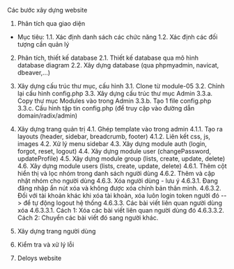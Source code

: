 Các bước xây dựng website

1. Phân tích qua giao diện

- Mục tiêu:
  1.1. Xác định danh sách các chức năng
  1.2. Xác định các đối tượng cần quản lý

2. Phân tích, thiết kế database
   2.1. Thiết kế database qua mô hình database diagram
   2.2. Xây dựng database (qua phpmyadmin, navicat, dbeaver,...)

3. Xây dựng cấu trúc thư mục, cấu hình
   3.1. Clone từ module-05
   3.2. Chỉnh lại cấu hình config.php
   3.3. Xây dựng cấu trúc thư mục Admin
   3.3.a. Copy thư mục Modules vào trong Admin
   3.3.b. Tạo 1 file config.php
   3.3.c. Cấu hình tập tin config.php (để truy cập vào đường dẫn domain/radix/admin)

4. Xây dựng trang quản trị
   4.1. Ghép template vào trong admin
   4.1.1. Tạo ra layouts (header, sidebar, breadcrumb, footer)
   4.1.2. Liên kết css, js, images
   4.2. Xử lý menu sidebar
   4.3. Xây dựng module auth (login, forgot, reset, logout)
   4.4. Xây dựng module user (changePassword, updateProfile)
   4.5. Xây dựng module group (lists, create, update, delete)
   4.6. Xây dựng module users (lists, create, update, delete)
   4.6.1. Thêm cột hiển thị và lọc nhóm trong danh sách người dùng
   4.6.2. Thêm và cập nhật nhóm cho người dùng
   4.6.3. Xóa người dùng - lưu ý
   4.6.3.1. Đang đăng nhập ẩn nút xóa và không được xóa chính bản thân mình.
   4.6.3.2. Đối với tài khoản khác khi xóa tài khoản, xóa luôn login token người đó --> để tự động logout hệ thống
   4.6.3.3. Các bài viết liên quan người dùng xóa
   4.6.3.3.1. Cách 1: Xóa các bài viết liên quan người dùng đó
   4.6.3.3.2. Cách 2: Chuyển các bài viết đó sang người khác.

5. Xây dựng trang người dùng
6. Kiểm tra và xử lý lỗi
7. Deloys website
